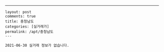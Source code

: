 ---
    layout: post
    comments: true
    title: 충청남도
    categories: [실거래가]
    permalink: /apt/충청남도
    ---

    2021-06-30 실거래 정보가 없습니다.

    